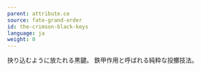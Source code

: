 ```yaml
---
parent: attribute.ce
source: fate-grand-order
id: the-crimson-black-keys
language: ja
weight: 0
---
```


抉り込むように放たれる黒鍵。
鉄甲作用と呼ばれる純粋な投擲技法。
